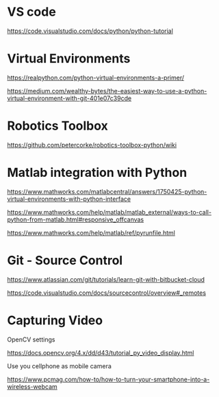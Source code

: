 # VS code

https://code.visualstudio.com/docs/python/python-tutorial

# Virtual Environments

https://realpython.com/python-virtual-environments-a-primer/

https://medium.com/wealthy-bytes/the-easiest-way-to-use-a-python-virtual-environment-with-git-401e07c39cde

# Robotics Toolbox

https://github.com/petercorke/robotics-toolbox-python/wiki

# Matlab integration with Python

https://www.mathworks.com/matlabcentral/answers/1750425-python-virtual-environments-with-python-interface

https://www.mathworks.com/help/matlab/matlab_external/ways-to-call-python-from-matlab.html#responsive_offcanvas

https://www.mathworks.com/help/matlab/ref/pyrunfile.html


# Git - Source Control

https://www.atlassian.com/git/tutorials/learn-git-with-bitbucket-cloud

https://code.visualstudio.com/docs/sourcecontrol/overview#_remotes

# Capturing Video

OpenCV settings

https://docs.opencv.org/4.x/dd/d43/tutorial_py_video_display.html

Use you cellphone as mobile camera

https://www.pcmag.com/how-to/how-to-turn-your-smartphone-into-a-wireless-webcam